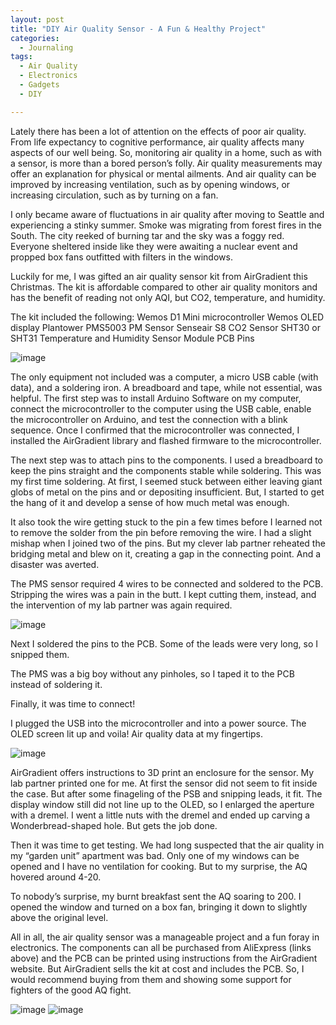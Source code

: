```yaml
---
layout: post
title: "DIY Air Quality Sensor - A Fun & Healthy Project"
categories:
  - Journaling
tags:
  - Air Quality
  - Electronics
  - Gadgets
  - DIY

---
```


Lately there has been a lot of attention on the effects of poor air quality.  From life expectancy to cognitive performance, air quality affects many aspects of our well being.  So, monitoring air quality in a home, such as with a sensor, is more than a bored person’s folly.  Air quality measurements may offer an explanation for physical or mental ailments.  And air quality can be improved by increasing ventilation, such as by opening windows, or increasing circulation, such as by turning on a fan.

I only became aware of fluctuations in air quality after moving to Seattle and experiencing a stinky summer.  Smoke was migrating from forest fires in the South.  The city reeked of burning tar and the sky was a foggy red.  Everyone sheltered inside like they were awaiting a nuclear event and propped box fans outfitted with filters in the windows.  

Luckily for me, I was gifted an air quality sensor kit from AirGradient this Christmas.  The kit is affordable compared to other air quality monitors and has the benefit of reading not only AQI, but CO2, temperature, and humidity.  

The kit included the following:
Wemos D1 Mini microcontroller
Wemos OLED display 
Plantower PMS5003 PM Sensor 
Senseair S8 CO2 Sensor 
SHT30 or SHT31 Temperature and Humidity Sensor Module 
PCB
Pins

![image](/assets/images/AQSensor5.jpg)

The only equipment not included was a computer, a micro USB cable (with data), and a soldering iron.  A breadboard and tape, while not essential, was helpful.
The first step was to install Arduino Software on my computer, connect the microcontroller to the computer using the USB cable, enable the microcontroller on Arduino, and test the connection with a blink sequence.  Once I confirmed that the microcontroller was connected, I installed the AirGradient library and flashed firmware to the microcontroller. 

The next step was to attach pins to the components.  I used a breadboard to keep the pins straight and the components stable while soldering.
This was my first time soldering.  At first, I seemed stuck between either leaving giant globs of metal on the pins and or depositing insufficient.  But, I started to get the hang of it and develop a sense of how much metal was enough.  

It also took the wire getting stuck to the pin a few times before I learned not to remove the solder from the pin before removing the wire.  I had a slight mishap when I joined two of the pins.  But my clever lab partner reheated the bridging metal and blew on it, creating a gap in the connecting point.  And a disaster was averted.

The PMS sensor required 4 wires to be connected and soldered to the PCB.  Stripping the wires was a pain in the butt.  I kept cutting them, instead, and the intervention of my lab partner was again required. 

![image](/assets/images/AQSensor4.jpg)

Next I soldered the pins to the PCB.  Some of the leads were very long, so I snipped them.

The PMS was a big boy without any pinholes, so I taped it to the PCB instead of soldering it.

Finally, it was time to connect! 

I plugged the USB into the microcontroller and into a power source.  The OLED screen lit up and voila!  Air quality data at my fingertips. 

![image](/assets/images/AQSensor3.jpg)

AirGradient offers instructions to 3D print an enclosure for the sensor.  My lab partner printed one for me.  At first the sensor did not seem to fit inside the case.  But after some finageling of the PSB and snipping leads, it fit.  The display window still did not line up to the OLED, so I enlarged the aperture with a dremel.  I went a little nuts with the dremel and ended up carving a Wonderbread-shaped hole.  But gets the job done.

Then it was time to get testing.  We had long suspected that the air quality in my “garden unit” apartment was bad.  Only one of my windows can be opened and I have no ventilation for cooking.  But to my surprise, the AQ hovered around 4-20. 

To nobody’s surprise, my burnt breakfast sent the AQ soaring to 200.  I opened the window and turned on a box fan, bringing it down to slightly above the original level.

 All in all, the air quality sensor was a manageable project and a fun foray in electronics.  The components can all be purchased from AliExpress (links above) and the PCB can be printed using instructions from the AirGradient website.  But AirGradient sells the kit at cost and includes the PCB.  So, I would recommend buying from them and showing some support for fighters of the good AQ fight.  
 
![image](/assets/images/AQSensor1.jpg) ![image](/assets/images/AQSensor2.jpg)
